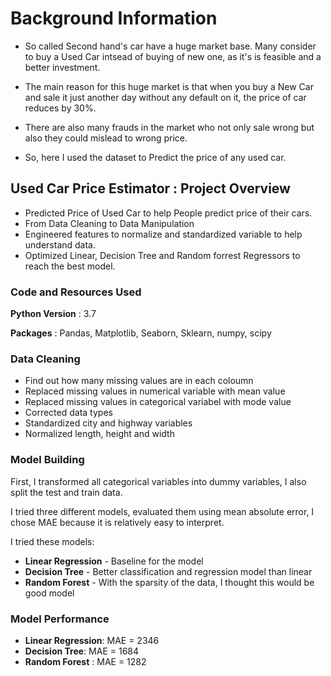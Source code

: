 # Background Information

- So called Second hand's car have a huge market base. Many consider to buy a Used Car intsead of buying of new one, as it's is feasible and a better investment.

- The main reason for this huge market is that when you buy a New Car and sale it just another day without any default on it, the price of car reduces by 30%.

- There are also many frauds in the market who not only sale wrong but also they could mislead to wrong price.

- So, here I used the dataset to Predict the price of any used car.

## Used Car Price Estimator : Project Overview
- Predicted Price of Used Car to help People predict price of their cars.
- From Data Cleaning to Data Manipulation
- Engineered features to normalize and standardized variable to help understand data.
- Optimized Linear, Decision Tree and Random forrest Regressors to reach the best model.

### Code and Resources Used

**Python Version** : 3.7

**Packages** : Pandas, Matplotlib, Seaborn, Sklearn, numpy, scipy

### Data Cleaning

- Find out how many missing values are in each coloumn
- Replaced missing values in numerical variable with mean value
- Replaced missing values in categorical variabel with mode value
- Corrected data types
- Standardized city and highway variables
- Normalized length, height and width

### Model Building

First, I transformed all categorical variables into dummy variables, I also split the test and train data.

I tried three different models, evaluated them using mean absolute error, I chose MAE because it is relatively easy to interpret.

I tried these models:
- **Linear Regression** - Baseline for the model
- **Decision Tree** - Better classification and regression model than linear
- **Random Forest** - With the sparsity of the data, I thought this would be good model

### Model Performance

- **Linear Regression**: MAE = 2346
- **Decision Tree**: MAE = 1684
- **Random Forest** : MAE = 1282
